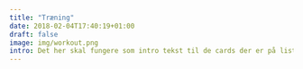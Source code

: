 ```yaml
---
title: "Træning"
date: 2018-02-04T17:40:19+01:00
draft: false
image: img/workout.png
intro: Det her skal fungere som intro tekst til de cards der er på list template. Hvis det virker er det mega fedt. og det ser det faktisk ud til at gøre. fedt nok. Så langt så godt
---
```

